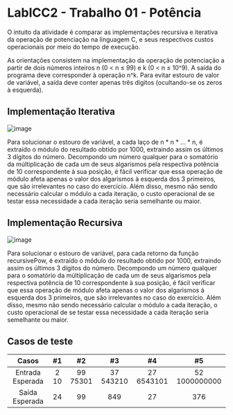 # LabICC2 - Trabalho 01 - Potência

  O intuito da atividade é comparar as implementações recursiva e iterativa da operação de potenciação na linguagem C, e seus respectivos custos operacionais por meio do tempo de execução.

  As orientações consistem na implementação da operação de potenciação a partir de dois números inteiros n (0 < n ≤ 99) e k (0 < n ≤ 10^9). A saída do programa deve corresponder à operação n^k. Para evitar estouro de valor de variável, a saída deve conter apenas três dígitos (ocultando-se os zeros à esquerda).

## Implementação Iterativa

![image](https://user-images.githubusercontent.com/106783009/191133682-387c5718-6be5-4670-933a-a8d3a88fd2c2.png)

  Para solucionar o estouro de variável, a cada laço de n * n * ... * n, é extraído o módulo do resultado obtido por 1000, extraindo assim os últimos 3 dígitos do número. Decompondo um número qualquer para o somatório da múltiplicação de cada um de seus algarismos pela respectiva potência de 10 correspondente à sua posição, é fácil verificar que essa operação de módulo afeta apenas o valor dos algarismos à esquerda dos 3 primeiros, que são irrelevantes no caso do exercício. Além disso, mesmo não sendo necessário calcular o módulo a cada iteração, o custo operacional de se testar essa necessidade a cada iteração seria semelhante ou maior.
  
## Implementação Recursiva

![image](https://user-images.githubusercontent.com/106783009/191134629-151001d6-57d7-4fc1-a432-5cf030611dc0.png)

  Para solucionar o estouro de variável, para cada retorno da função recursivePow, é extraído o módulo do resultado obtido por 1000, extraindo assim os últimos 3 dígitos do número. Decompondo um número qualquer para o somatório da múltiplicação de cada um de seus algarismos pela respectiva potência de 10 correspondente à sua posição, é fácil verificar que essa operação de módulo afeta apenas o valor dos algarismos à esquerda dos 3 primeiros, que são irrelevantes no caso do exercício. Além disso, mesmo não sendo necessário calcular o módulo a cada iteração, o custo operacional de se testar essa necessidade a cada iteração seria semelhante ou maior.
  
## Casos de teste

| Casos            | #1    | #2       | #3        | #4         | #5            |
| :---:            | :---: | :---:    | :---:     | :---:      | :---:         |
| Entrada Esperada | 2 10  | 99 75301 | 37 543210 | 27 6543101 | 52 1000000000 |
| Saída Esperada   | 24    | 99       | 849       | 27         | 376           |
